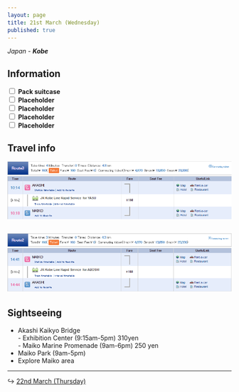 ```yaml
---
layout: page
title: 21st March (Wednesday)
published: true
---
```


*Japan - **Kobe***

## Information

<div><input class="box" type="checkbox" name="211" /><label type="text" class="strikethrough"> <b>Pack suitcase</b></label><br /><input class="box" type="checkbox" name="212" /><label type="text" class="strikethrough"> <b>Placeholder</b></label><br /><input class="box" type="checkbox" name="213" /><label type="text" class="strikethrough"> <b>Placeholder</b></label><br /><input class="box" type="checkbox" name="214" /><label type="text" class="strikethrough"> <b>Placeholder</b></label><br /><input class="box" type="checkbox" name="215" /><label type="text" class="strikethrough"> <b>Placeholder</b></label></div>

## Travel info

![](/uploads/versions/akashitomaiko---x----875-225x---.PNG)

## ![](/uploads/versions/maikotoakashi---x----878-230x---.PNG)

## Sightseeing

* Akashi Kaikyo Bridge<br>- Exhibition Center (9:15am-5pm) 310yen<br>- Maiko Marine Promenade (9am-6pm) 250 yen
* Maiko Park (9am-5pm)
* Explore Maiko area

---

↪ [22nd March (Thursday)](/days/week2/22mar)